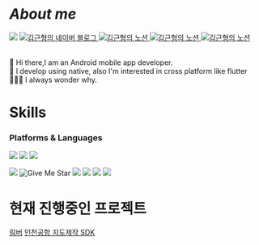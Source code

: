 
# _About me_

<img src="https://img.shields.io/badge/GitHub-181717?style=flat-square&logo=Github&logoColor=white"> <!-- 깃허브 -->
<a href="https://blog.naver.com/kkhyungyung0">
     <img src="https://img.shields.io/badge/blog-20C997?style=flat-square&logo=Velog&logoColor=white" alt="김근형의 네이버 블로그"> <!-- 네이버블로그 -->
</a>
<a href="https://ivy-grain-ab6.notion.site/8303d91c9f674a98b8811e6dc4a32d7e?pvs=4">
     <img src="https://img.shields.io/badge/Notion-181717?style=flat-square&logo=Notion&logoColor=white" alt="김근형의 노션"> <!-- 노션  -->
</a>
<a href="mailto:kkhyungyung0@naver.com">
     <img src="https://img.shields.io/badge/@Mail-03C75A?style=flat-square&logo=Naver&logoColor=white" alt="김근형의 노션"> <!-- 노션  -->
</a>
<a href="mailto:kkhyungyung0@gmail.com">
     <img src="https://img.shields.io/badge/@Mail-181717?style=flat-square&logo=Google&logoColor=white" alt="김근형의 노션"> <!-- 노션  -->
</a>
<br><br>


👋 Hi there,I am an Android mobile app developer. <br>
👋 I develop using native, also I'm interested in cross platform like flutter<br>
🤷🏻‍♂️ I always wonder why.

# Skills
### Platforms & Languages

<img src="https://img.shields.io/badge/Android-34A853?style=flat-square&logo=Android&logoColor=white"/> <img src="https://img.shields.io/badge/Native-34A853?style=flat-square&logo=Naver&logoColor=white"/> <img src="https://img.shields.io/badge/Android Studio-3DDC84?style=flat-square&logo=Android Studio&logoColor=white"/> <br>

<img src="https://img.shields.io/badge/Kotlin-7F52FF?style=flat-square&logo=Kotlin&logoColor=white"> ![Give Me Star](https://img.shields.io/badge/Java-red)  <img src="https://img.shields.io/badge/Git-000000?style=flat-square&logo=Git&logoColor=white"> <img src="https://img.shields.io/badge/MySql-4479A1?style=flat-square&logo=Mysql&logoColor=white"> <img src="https://img.shields.io/badge/RoomDB-003B57?style=flat-square&logo=SQLite&logoColor=white">  <img src="https://img.shields.io/badge/Figma-F24E1E?style=flat-square&logo=Figma&logoColor=white"> 

<!--  ![Anurag's GitHub stats](https://github-readme-stats.vercel.app/api?username=kkh725&show_icons=true&theme=radical) 내 커밋.피알로 점수 -->

# 현재 진행중인 프로젝트

[림버](https://github.com/kkh725/Limber)
[인천공항 지도제작 SDK](https://ivy-grain-ab6.notion.site/SDK-1da6a69116b1806bb92ae36bceb4f65f)

<!-- <img src="https://img.shields.io/badge/AWS EC2-FF9900?style=flat-square&logo=Amazon Ec2&![Uploading 블로그.png…]()
logoColor=white"> <img src="https://img.shields.io/badge/AWS RDS-527FFF?style=flat-square&logo=Amazon RDS&logoColor=white">> 아마존 서버,디비

<img width="500" alt="image" src="https://github.com/kkh725/kkh725/assets/120651330/3735788f-a559-4bf8-bb90-4ac523b88a26"> ->이거는 사진. 블로그사진


<!--
**kkh725/kkh725** is a ✨ _special_ ✨ repository because its `README.md` (this file) appears on your GitHub profile.

Here are some ideas to get you started:

- 🔭 I’m currently working on ...
- 🌱 I’m currently learning ...
- 👯 I’m looking to collaborate on ...
- 🤔 I’m looking for help with ...
- 💬 Ask me about ...
- 📫 How to reach me: ...
- 😄 Pronouns: ...
- ⚡ Fun fact: ...
-->
